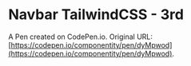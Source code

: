# Navbar TailwindCSS - 3rd

A Pen created on CodePen.io. Original URL: [https://codepen.io/componentity/pen/dyMpwod](https://codepen.io/componentity/pen/dyMpwod).


